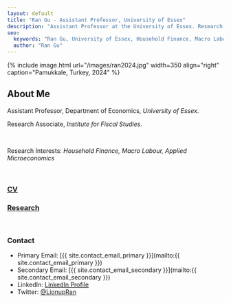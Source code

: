 ```yaml
---
layout: default
title: "Ran Gu - Assistant Professor, University of Essex"
description: "Assistant Professor at the University of Essex. Research Associate at the Institute for Fiscal Studies. Research Interests: Household Finance, Macro Labour, Applied Microeconomics."
seo:
  keywords: "Ran Gu, University of Essex, Household Finance, Macro Labour, Applied Microeconomics"
  author: "Ran Gu"
---
```


{% include image.html url="/images/ran2024.jpg" width=350 align="right" caption="Pamukkale, Turkey, 2024" %}
<br>

## About Me

Assistant Professor, Department of Economics, *University of Essex*.      

Research Associate, *Institute for Fiscal Studies*.  

<br/>

Research Interests: *Household Finance, Macro Labour, Applied Microeconomics*

<br/>

### [CV](https://drive.google.com/file/d/1CxtcSsPBSsJIAqw-mH986dI93GF8yXxB/view?usp=drive_link)

### [Research](/research/index.html)

<br/>

### Contact
- Primary Email: [{{ site.contact_email_primary }}](mailto:{{ site.contact_email_primary }})
- Secondary Email: [{{ site.contact_email_secondary }}](mailto:{{ site.contact_email_secondary }})
- LinkedIn: [LinkedIn Profile](https://www.linkedin.com/in/ran-gu-666192124/)
- Twitter: [@LionupRan](https://x.com/LionupRan)
